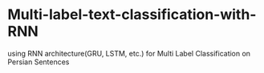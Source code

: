 # Multi-label-text-classification-with-RNN
using RNN architecture(GRU, LSTM, etc.) for Multi Label Classification on Persian Sentences  

